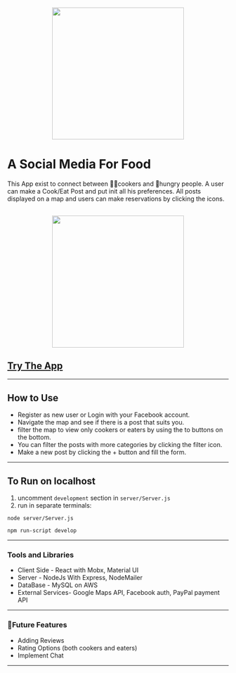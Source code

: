 # <p align="center"><img src="https://res.cloudinary.com/dnrxmm7a0/image/upload/v1600169600/cherry/cclogo_gwiyj9.jpg" width="300"> </p>

# A Social Media For Food

This App exist to connect between 👩‍🍳cookers and 🍴hungry people.
A user can make a Cook/Eat Post and put init all his preferences.
All posts displayed on a map and users can make reservations by clicking the icons.

## <p align="center"><img src="https://res.cloudinary.com/dnrxmm7a0/image/upload/v1600169417/cherry/cc1_c6lmsc.jpg" width="300"> </p>

## [Try The App](https://cherrycarey.herokuapp.com/)

---

## How to Use

- Register as new user or Login with your Facebook account.
- Navigate the map and see if there is a post that suits you.
- filter the map to view only cookers or eaters by using the to buttons on the bottom.
- You can filter the posts with more categories by clicking the filter icon.
- Make a new post by clicking the + button and fill the form.

---

## To Run on localhost

1. uncomment `development` section in `server/Server.js`
2. run in separate terminals:

```
node server/Server.js
```

```
npm run-script develop
```

---

### Tools and Libraries

- Client Side - React with Mobx, Material UI
- Server - NodeJs With Express, NodeMailer
- DataBase - MySQL on AWS
- External Services- Google Maps API, Facebook auth, PayPal payment API

---

### 🚀Future Features

- Adding Reviews
- Rating Options (both cookers and eaters)
- Implement Chat

---
